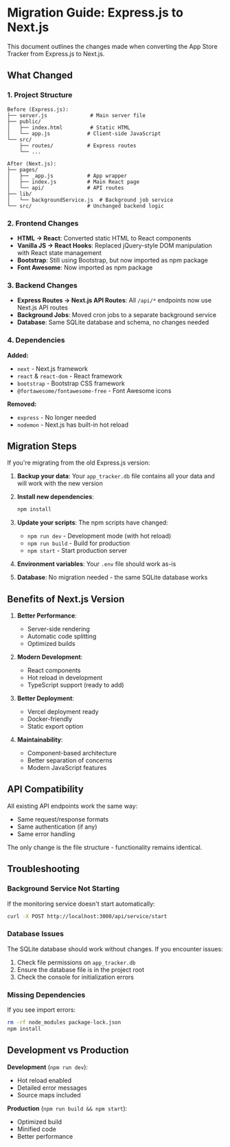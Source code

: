# Migration Guide: Express.js to Next.js

This document outlines the changes made when converting the App Store Tracker from Express.js to Next.js.

## What Changed

### 1. Project Structure
```
Before (Express.js):
├── server.js              # Main server file
├── public/
│   ├── index.html         # Static HTML
│   └── app.js            # Client-side JavaScript
└── src/
    ├── routes/           # Express routes
    └── ...

After (Next.js):
├── pages/
│   ├── _app.js           # App wrapper
│   ├── index.js          # Main React page
│   └── api/              # API routes
├── lib/
│   └── backgroundService.js  # Background job service
└── src/                  # Unchanged backend logic
```

### 2. Frontend Changes
- **HTML → React**: Converted static HTML to React components
- **Vanilla JS → React Hooks**: Replaced jQuery-style DOM manipulation with React state management
- **Bootstrap**: Still using Bootstrap, but now imported as npm package
- **Font Awesome**: Now imported as npm package

### 3. Backend Changes
- **Express Routes → Next.js API Routes**: All `/api/*` endpoints now use Next.js API routes
- **Background Jobs**: Moved cron jobs to a separate background service
- **Database**: Same SQLite database and schema, no changes needed

### 4. Dependencies
**Added:**
- `next` - Next.js framework
- `react` & `react-dom` - React framework
- `bootstrap` - Bootstrap CSS framework
- `@fortawesome/fontawesome-free` - Font Awesome icons

**Removed:**
- `express` - No longer needed
- `nodemon` - Next.js has built-in hot reload

## Migration Steps

If you're migrating from the old Express.js version:

1. **Backup your data**: Your `app_tracker.db` file contains all your data and will work with the new version

2. **Install new dependencies**:
   ```bash
   npm install
   ```

3. **Update your scripts**: The npm scripts have changed:
   - `npm run dev` - Development mode (with hot reload)
   - `npm run build` - Build for production
   - `npm start` - Start production server

4. **Environment variables**: Your `.env` file should work as-is

5. **Database**: No migration needed - the same SQLite database works

## Benefits of Next.js Version

1. **Better Performance**: 
   - Server-side rendering
   - Automatic code splitting
   - Optimized builds

2. **Modern Development**:
   - React components
   - Hot reload in development
   - TypeScript support (ready to add)

3. **Better Deployment**:
   - Vercel deployment ready
   - Docker-friendly
   - Static export option

4. **Maintainability**:
   - Component-based architecture
   - Better separation of concerns
   - Modern JavaScript features

## API Compatibility

All existing API endpoints work the same way:
- Same request/response formats
- Same authentication (if any)
- Same error handling

The only change is the file structure - functionality remains identical.

## Troubleshooting

### Background Service Not Starting
If the monitoring service doesn't start automatically:
```bash
curl -X POST http://localhost:3000/api/service/start
```

### Database Issues
The SQLite database should work without changes. If you encounter issues:
1. Check file permissions on `app_tracker.db`
2. Ensure the database file is in the project root
3. Check the console for initialization errors

### Missing Dependencies
If you see import errors:
```bash
rm -rf node_modules package-lock.json
npm install
```

## Development vs Production

**Development** (`npm run dev`):
- Hot reload enabled
- Detailed error messages
- Source maps included

**Production** (`npm run build && npm start`):
- Optimized build
- Minified code
- Better performance
